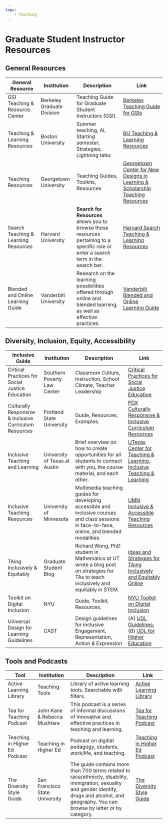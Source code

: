 ```yaml
---
tags:
    - Teaching
---
```


# Graduate Student Instructor Resources

## General Resources

| General Resource                                               | Institution                    | Description                                                                                                                                                                                          | Link                                                                                                                                                                              |
|--------------------------------------------------------|--------------------------------|------------------------------------------------------------------------------------------------------------------------------------------------------------------------------------------------------|-----------------------------------------------------------------------------------------------------------------------------------------------------------------------------------|
| GSI Teaching & Resource Center                         | Berkeley Graduate Division     | Teaching Guide for Graduate Student Instructors (GSI).                                                                                                                                               | [Berkeley Teaching Guide for GSIs](https://gsi.berkeley.edu/gsi-guide-contents/)                                                                                                  |
| Teaching & Learning Resources                          | Boston University              | Summer teaching, AI, Starting semester, Strategies, Lightning talks                                                                                                                                  | [BU Teaching & Learning Resources](https://www.bu.edu/ctl/resources/)                                                                                                             |
| Teaching Resources                                     | Georgetown University          | Teaching Guides, Toolkits, Resources                                                                                                                                                                 | [Georgetown Center for New Designs in Learning & Scholarship Teaching Resources](https://cndls.georgetown.edu/resources/)                                                         |
| Search Teaching & Learning Resources                   | Harvard University             | **Search for Resources** allows you to browse those resources pertaining to a specific role or enter a search term in the search bar.                                                                | [Harvard Search Teaching & Learning Resources](https://hilt.harvard.edu/teaching-learning-resources-overview/)                                                                    |
| Blended and Online Learning Guide                      | Vanderbilt University          | Research on the learning possibilities offered through online and blended learning, as well as effective practices.                                                                                  | [Vanderbilt Blended and Online Learning Guide](https://cft.vanderbilt.edu/guides-sub-pages/blended-and-online-learning/)                                                          |

## Diversity, Inclusion, Equity, Accessibility

| Inclusive Guide                                        | Institution                   | Description                                                                                                                                    | Link                                                                                                                                                                              |
|--------------------------------------------------------|-------------------------------|------------------------------------------------------------------------------------------------------------------------------------------------|-----------------------------------------------------------------------------------------------------------------------------------------------------------------------------------|
| Critical Practices for Social Justice Education        | Southern Poverty Law Center   | Classroom Culture, Instruction, School Climate, Teacher Leadership                                                                             | [Critical Practices for Social Justice Education](https://www.learningforjustice.org/magazine/publications/critical-practices-for-social-justice-education)                       |
| Culturally Responsive & Inclusive Curriculum Resources | Portland State University     | Guide, Resources, Examples.                                                                                                                    | [PDX Culturally Responsive & Inclusive Curriculum Resources](https://guides.library.pdx.edu/culturallyresponsivecurriculum)                                                       |
| Inclusive Teaching and Learning                        | University of Texas at Austin | Brief overview on how to create opportunities for all students to connect with you, the course material, and each other.                       | [UTexas Center for Teaching & Learning, Inclusive Teaching & Learning](https://ctl.utexas.edu/instructional-strategies/inclusive-teaching-and-learning)                           |
| Inclusive Teaching Resources                           | University of Minnesota       | Multimedia teaching guides for developing accessible and inclusive courses and class sessions in face-to-face, online, and blended modalities. | [UMN Inclusive & Accessible Teaching Resources](https://cei.umn.edu/teaching-resources)                                                                                           |
| TAing Inclusively & Equitably                          | Graduate Student Blog         | Richard Wong, PhD student in Mathematics at UT wrote a blog post on strategies for TAs to teach inclusively and equitably in STEM.             | [Ideas and Strategies for TAing Inclusively and Equitably Online](https://blogs.ams.org/mathgradblog/2020/07/29/ideas-and-strategies-for-taing-inclusively-and-equitably-online/) |
| Toolkit on Digital Inclusion                           | NYU                           | Guide, Toolkit, Resources.                                                                                                                     | [NYU Toolkit on Digital Inclusion](https://www.nyu.edu/life/global-inclusion-and-diversity/learning-and-development/toolkits/faculty-digital-inclusion.html)                      |
| Universal Design for Learning Guidelines               | CAST                          | Design guidelines for inclusive Engagement, Representation, Action & Expression                                                                | (A) [UDL Guidelines](https://udlguidelines.cast.org/); (B) [UDL for Higher Education](http://udloncampus.cast.org/home)                                                           |

## Tools and Podcasts

| Tool                          | Institution                    | Description                                                                                                                                                                                          | Link                                                                      |
|-------------------------------|--------------------------------|------------------------------------------------------------------------------------------------------------------------------------------------------------------------------------------------------|---------------------------------------------------------------------------|
| Active Learning Library       | Teaching Tools                 | Library of active learning tools. Searchable with filters.                                                                                                                                           | [Active Learning Library](https://teaching.tools/activities)              |
| Tea for Teaching Podcast      | John Kane & Rebecca Mushtare   | This podcast is a series of informal discussions of innovative and effective practices in teaching and learning.                                                                                     | [Tea for Teaching Podcast](https://teaforteaching.com/episodes/)          |
| Teaching in Higher Ed Podcast | Teaching in Higher Ed          | Podcast on digitial pedagogy, students, work/life, and teaching.                                                                                                                                     | [Teaching in Higher Ed Podcast](https://teachinginhighered.com/episodes/) |
| The Diversity Style Guide     | San Francisco State University | The guide contains more than 700 terms related to race/ethnicity, disability, immigration, sexuality and gender identity, drugs and alcohol, and geography. You can browse by letter or by category. | [The Diversity Style Guide](https://www.diversitystyleguide.com/)         |
